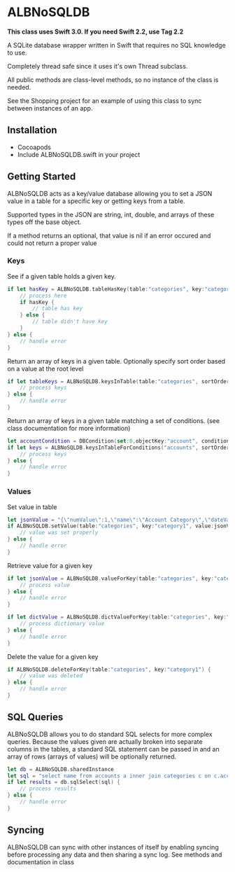 # ALBNoSQLDB

**This class uses Swift 3.0. If you need Swift 2.2, use Tag 2.2**

A SQLite database wrapper written in Swift that requires no SQL knowledge to use.

Completely thread safe since it uses it's own Thread subclass.

All public methods are class-level methods, so no instance of the class is needed.

See the Shopping project for an example of using this class to sync between instances of an app.

## Installation ##
- Cocoapods
- Include ALBNoSQLDB.swift in your project

## Getting Started ##
ALBNoSQLDB acts as a key/value database allowing you to set a JSON value in a table for a specific key or getting keys from a table.

Supported types in the JSON are string, int, double, and arrays of these types off the base object.

If a method returns an optional, that value is nil if an error occured and could not return a proper value

### Keys ###

See if a given table holds a given key.
```swift
if let hasKey = ALBNoSQLDB.tableHasKey(table:"categories", key:"category1") {
    // process here
    if hasKey {
        // table has key
    } else {
        // table didn't have key
    }
} else {
    // handle error
}
```

Return an array of keys in a given table. Optionally specify sort order based on a value at the root level
```swift
if let tableKeys = ALBNoSQLDB.keysInTable(table:"categories", sortOrder:"name, date desc") }
    // process keys
} else {
    // handle error
}
```

Return an array of keys in a given table matching a set of conditions. (see class documentation for more information)
```swift
let accountCondition = DBCondition(set:0,objectKey:"account", conditionOperator:.equal, value:"ACCT1")
if let keys = ALBNoSQLDB.keysInTableForConditions("accounts", sortOrder: nil, conditions: [accountCondition]) {
    // process keys
} else {
    // handle error
}
```



### Values ###
Set value in table
```swift
let jsonValue = "{\"numValue\":1,\"name\":\"Account Category\",\"dateValue\":\"2014-8-19T18:23:42.434-05:00\",\"arrayValue\":[1,2,3,4,5]}"
if ALBNoSQLDB.setValue(table:"categories", key:"category1", value:jsonValue, autoDeleteAfter:nil) {
    // value was set properly
} else {
    // handle error
}
```

Retrieve value for a given key
```swift
if let jsonValue = ALBNoSQLDB.valueForKey(table:"categories", key:"category1") {
    // process value
} else {
    // handle error
}

if let dictValue = ALBNoSQLDB.dictValueForKey(table:"categories", key:"category1") {
    // process dictionary value
} else {
    // handle error
}
```

Delete the value for a given key
```swift
if ALBNoSQLDB.deleteForKey(table:"categories", key:"category1") {
    // value was deleted
} else {
    // handle error
}
```

## SQL Queries ##
ALBNoSQLDB allows you to do standard SQL selects for more complex queries. Because the values given are actually broken into separate columns in the tables, a standard SQL statement can be passed in and an array of rows (arrays of values) will be optionally returned.

```swift
let db = ALBNoSQLDB.sharedInstance
let sql = "select name from accounts a inner join categories c on c.accountKey = a.key order by a.name"
if let results = db.sqlSelect(sql) {
    // process results
} else {
    // handle error
}
```

## Syncing ##
ALBNoSQLDB can sync with other instances of itself by enabling syncing before processing any data and then sharing a sync log. See methods and documentation in class


